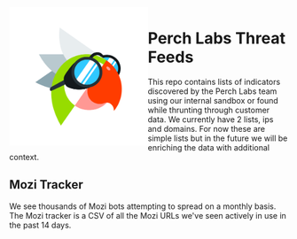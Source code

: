 
<img align="left" src="https://github.com/PerchSecurity/PerchLabs/blob/main/images/science_perchy.png" width="250">

<h1> Perch Labs Threat Feeds</h1>
<p>This repo contains lists of indicators discovered by the Perch Labs team using our internal sandbox or found while thrunting through customer data.  We currently have 2 lists, ips and domains.  For now these are simple lists but in the future we will be enriching the data with additional context.</p>
<h2>Mozi Tracker</h2>
<p>We see thousands of Mozi bots attempting to spread on a monthly basis.  The Mozi tracker is a CSV of all the Mozi URLs we've seen actively in use in the past 14 days.</p>

